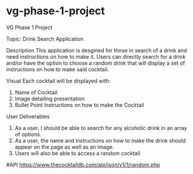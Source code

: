 # vg-phase-1-project
VG Phase 1 Project

Topic: Drink Search Application

Description
This application is desgined for those in search of a drink and need instructions on how to make it. Users can directly search for a drink and/or have the option to choose a random drink that will display a set of instructions on how to make said cocktail.

Visual
Each cocktail will be displayed with:
1. Name of Cocktail
2. Image detailing presentation
2. Bullet Point Instructions on how to make the Cocktail

User Deliverables
1. As a user, I should be able to search for any alcoholic drink in an array of options.
2. As a user, the name and instructions on how to make the drink should appear on the page as well as an image. 
3. Users will also be able to access a random cocktail  


#API 
https://www.thecocktaildb.com/api/json/v1/1/random.php
